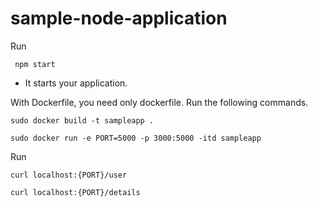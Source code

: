 # sample-node-application

Run  
   
     npm start
  
 - It starts your application.
 
 With Dockerfile, you need only dockerfile. Run the following commands.
    
    sudo docker build -t sampleapp .
    
    sudo docker run -e PORT=5000 -p 3000:5000 -itd sampleapp
    
Run

    curl localhost:{PORT}/user

    curl localhost:{PORT}/details
